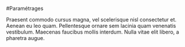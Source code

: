 #Paramétrages

Praesent commodo cursus magna, vel scelerisque nisl consectetur et. Aenean eu leo quam. Pellentesque ornare sem lacinia quam venenatis vestibulum. Maecenas faucibus mollis interdum. Nulla vitae elit libero, a pharetra augue.